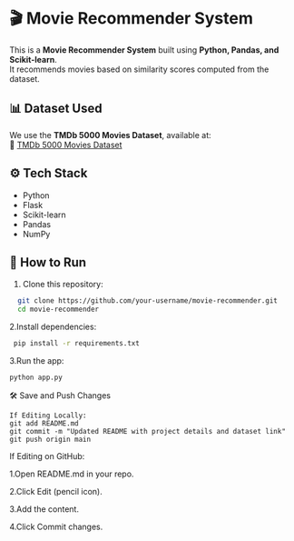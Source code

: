 # 🎬 Movie Recommender System

This is a **Movie Recommender System** built using **Python, Pandas, and Scikit-learn**.  
It recommends movies based on similarity scores computed from the dataset.

## 📊 Dataset Used
We use the **TMDb 5000 Movies Dataset**, available at:  
🔗 [TMDb 5000 Movies Dataset](https://www.kaggle.com/datasets/tmdb/tmdb-movie-metadata)

## ⚙️ Tech Stack
- Python  
- Flask  
- Scikit-learn  
- Pandas  
- NumPy  

## 🚀 How to Run
1. Clone this repository:
 ```bash
   git clone https://github.com/your-username/movie-recommender.git
   cd movie-recommender
```
2.Install dependencies:
 ```bash 
  pip install -r requirements.txt 
```
3.Run the app:
  ```bash
  python app.py
```
🛠 Save and Push Changes
```base
If Editing Locally:
git add README.md
git commit -m "Updated README with project details and dataset link"
git push origin main
```

If Editing on GitHub:

1.Open README.md in your repo.

2.Click Edit (pencil icon).

3.Add the content.

4.Click Commit changes.

